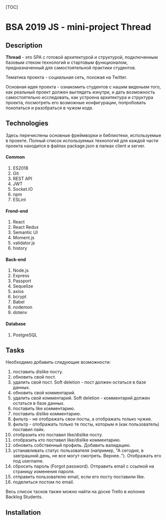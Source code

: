 [TOC]

# BSA 2019 JS - mini-project Thread

## Description
**Thread** - это SPA с готовой архитектурой и структурой, подключенным базовым стеком технологий и стартовым функционалом, предназначенный для самостоятельной практики студентов.

Тематика проекта - социальная сеть, похожая на Twitter.

Основная идея проекта -  ознакомить студентов с нашим виденьем того, как реальный проект должен выглядеть изнутри, и дать возможность самостоятельно исследовать, как устроена архитектура и структура проекта, посмотреть его возможные конфигурации, попробовать покопаться и разобраться в чужом коде.


## Technologies

Здесь перечислены основные фреймворки и библиотеки, используемые в проекте. Полный список используемых технологий для каждой части проекта находится в файлах package.json в папках client и server.

#### Common
1. ES2018
2. Git
3. REST API
4. JWT
5. Socket.IO
6. npm
7. ESLint

#### Frond-end
1. React
2. React Redux
3. Semantic UI
4. Moment.js
5. validator.js
6. history

#### Back-end
1. Node.js
2. Express
3. Passport
4. Sequelize
5. axios
6. bcrypt
7. Babel
8. nodemon
9. dotenv

#### Database
1. PostgreSQL

## Tasks

Необходимо добавить следующие возможности:

1. поставить dislike посту.
2. обновить свой пост.
3. удалить свой пост. Soft deletion - пост должен остаться в базе данных.
4. обновить свой комментарий.
5. удалить свой комментарий. Soft deletion - комментарий должен остаться в базе данных.
6. поставить like комментарию.
7. поставить dislike комментарию.
8. фильтр - не отображать свои посты, а отображать только чужие.
9. фильтр - отображать только те посты, которым я (как пользователь) поставил лайк.
10. отобразить кто поставил like/dislike посту.
11. отобразить кто поставил like/dislike комментарию.
12. обновить собственный профиль. Добавить валидацию.
13. устанавливать статус пользователя (например, "А сегодня, в завтрашний день, не все могут смотреть. Вернее.."). Отображать его под username.
14. сбросить пароль (Forgot password). Отправить email с ссылкой на страницу изменения пароля.
15. отправить пользователю email, если его посту поставили like.
16. поделиться постом по email.

Весь список тасков также можно найти на доске Trello в колонке Backlog Students.

## Installation
